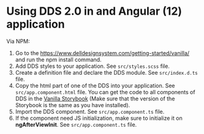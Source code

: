 # Using DDS 2.0 in and Angular (12) application

Via NPM:

1. Go to the https://www.delldesignsystem.com/getting-started/vanilla/ and run the npm install command.
2. Add DDS styles to your application. See `src/styles.scss` file.
3. Create a definition file and declare the DDS module. See `src/index.d.ts` file.
4. Copy the html part of one of the DDS into your application. See `src/app.component.html` file. You can get the code to all components of DDS in the [Vanilla Storybook](https://vanilla.delldesignsystem.com/) (Make sure that the version of the Storybook is the same as you have installed).
5. Import the DDS component. See `src/app.component.ts` file.
6. If the component need JS initialization, make sure to initialize it on **ngAfterViewInit**. See `src/app.component.ts` file.
